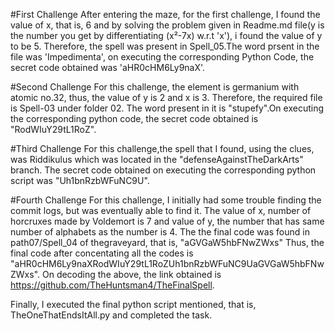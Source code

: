 #First Challenge
After entering the maze, for the first challenge, I found the value of x, that is, 6 and by solving the problem given in Readme.md file(y is the number you get by differentiating (x²-7x) 
w.r.t 'x'), i found the value of y to be 5. Therefore, the spell was present in Spell_05.The word prsent in the file was 'Impedimenta', on executing the corresponding Python Code, the 
secret code obtained was 'aHR0cHM6Ly9naX'. 

#Second Challenge
For this challenge, the element is germanium with atomic no.32, thus, the value of y is 2 and x is 3. Therefore, the required file is Spell-03 under folder 02. The word present in it 
is "stupefy".On executing the corresponding python code, the secret code obtained is "RodWIuY29tL1RoZ". 

#Third Challenge
For this challenge,the spell that I found, using the clues, was Riddikulus which was located in the "defenseAgainstTheDarkArts" branch. The secret code obtained on executing the corresponding 
python script was "Uh1bnRzbWFuNC9U".

#Fourth Challenge
For this challenge, I initially had some trouble finding the commit logs, but was eventually able to find it. The value of x, number of horcruxes made by Voldemort is 7 and value of y, the number
that has same number of alphabets as the number is 4. The the final code was found in path07/Spell_04 of thegraveyard, that is, "aGVGaW5hbFNwZWxs" 
Thus, the final code after concentating all the codes is "aHR0cHM6Ly9naXRodWIuY29tL1RoZUh1bnRzbWFuNC9UaGVGaW5hbFNwZWxs". On decoding the above, the link obtained is https://github.com/TheHuntsman4/TheFinalSpell.

Finally, I executed the final python script mentioned, that is, TheOneThatEndsItAll.py and completed the task.
